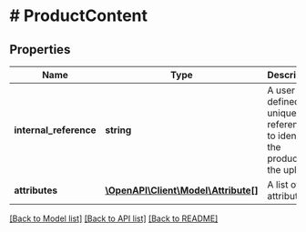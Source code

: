 # # ProductContent

## Properties

Name | Type | Description | Notes
------------ | ------------- | ------------- | -------------
**internal_reference** | **string** | A user defined unique reference to identify the products in the upload. |
**attributes** | [**\OpenAPI\Client\Model\Attribute[]**](Attribute.md) | A list of attributes. |

[[Back to Model list]](../../README.md#models) [[Back to API list]](../../README.md#endpoints) [[Back to README]](../../README.md)
